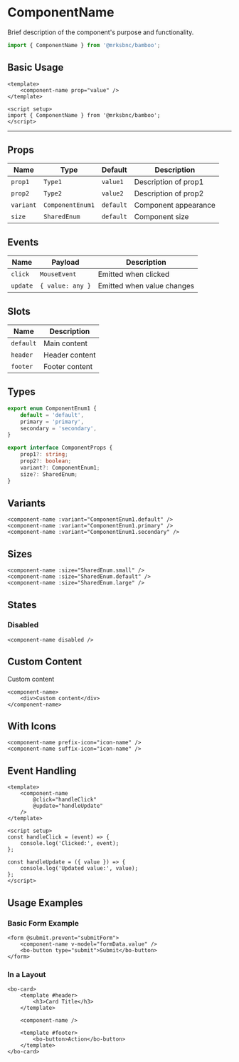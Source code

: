 <script setup>
import { ComponentName, ComponentEnum1, ComponentEnum2 } from '@/components/component-name';
import { SharedEnum } from '@/shared'
</script>

# ComponentName

Brief description of the component's purpose and functionality.

```js
import { ComponentName } from '@mrksbnc/bamboo';
```

## Basic Usage

```vue
<template>
	<component-name prop="value" />
</template>

<script setup>
import { ComponentName } from '@mrksbnc/bamboo';
</script>
```

<hr />
<div class="flex gap-4 items-center my-4">
	<component-name :prop="value" />
</div>

## Props

| Name      | Type             | Default   | Description          |
| --------- | ---------------- | --------- | -------------------- |
| `prop1`   | `Type1`          | `value1`  | Description of prop1 |
| `prop2`   | `Type2`          | `value2`  | Description of prop2 |
| `variant` | `ComponentEnum1` | `default` | Component appearance |
| `size`    | `SharedEnum`     | `default` | Component size       |

## Events

| Name     | Payload          | Description                |
| -------- | ---------------- | -------------------------- |
| `click`  | `MouseEvent`     | Emitted when clicked       |
| `update` | `{ value: any }` | Emitted when value changes |

## Slots

| Name      | Description    |
| --------- | -------------- |
| `default` | Main content   |
| `header`  | Header content |
| `footer`  | Footer content |

## Types

```ts
export enum ComponentEnum1 {
	default = 'default',
	primary = 'primary',
	secondary = 'secondary',
}

export interface ComponentProps {
	prop1?: string;
	prop2?: boolean;
	variant?: ComponentEnum1;
	size?: SharedEnum;
}
```

## Variants

<div class="flex gap-4 items-center my-4">
	<component-name :variant="ComponentEnum1.default" />
	<component-name :variant="ComponentEnum1.primary" />
	<component-name :variant="ComponentEnum1.secondary" />
</div>

```vue
<component-name :variant="ComponentEnum1.default" />
<component-name :variant="ComponentEnum1.primary" />
<component-name :variant="ComponentEnum1.secondary" />
```

## Sizes

<div class="flex items-center gap-4 my-4">
	<component-name :size="SharedEnum.small" />
	<component-name :size="SharedEnum.default" />
	<component-name :size="SharedEnum.large" />
</div>

```vue
<component-name :size="SharedEnum.small" />
<component-name :size="SharedEnum.default" />
<component-name :size="SharedEnum.large" />
```

## States

### Disabled

<div class="flex gap-4 items-center my-4">
	<component-name disabled />
</div>

```vue
<component-name disabled />
```

## Custom Content

<div class="flex gap-4 items-center my-4">
	<component-name>
		<div>Custom content</div>
	</component-name>
</div>

```vue
<component-name>
	<div>Custom content</div>
</component-name>
```

## With Icons

<div class="flex gap-4 items-center my-4">
	<component-name prefix-icon="icon-name" />
	<component-name suffix-icon="icon-name" />
</div>

```vue
<component-name prefix-icon="icon-name" />
<component-name suffix-icon="icon-name" />
```

## Event Handling

```vue
<template>
	<component-name
		@click="handleClick"
		@update="handleUpdate"
	/>
</template>

<script setup>
const handleClick = (event) => {
	console.log('Clicked:', event);
};

const handleUpdate = ({ value }) => {
	console.log('Updated value:', value);
};
</script>
```

## Usage Examples

### Basic Form Example

```vue
<form @submit.prevent="submitForm">
	<component-name v-model="formData.value" />
	<bo-button type="submit">Submit</bo-button>
</form>
```

### In a Layout

```vue
<bo-card>
	<template #header>
		<h3>Card Title</h3>
	</template>
	
	<component-name />
	
	<template #footer>
		<bo-button>Action</bo-button>
	</template>
</bo-card>
```
